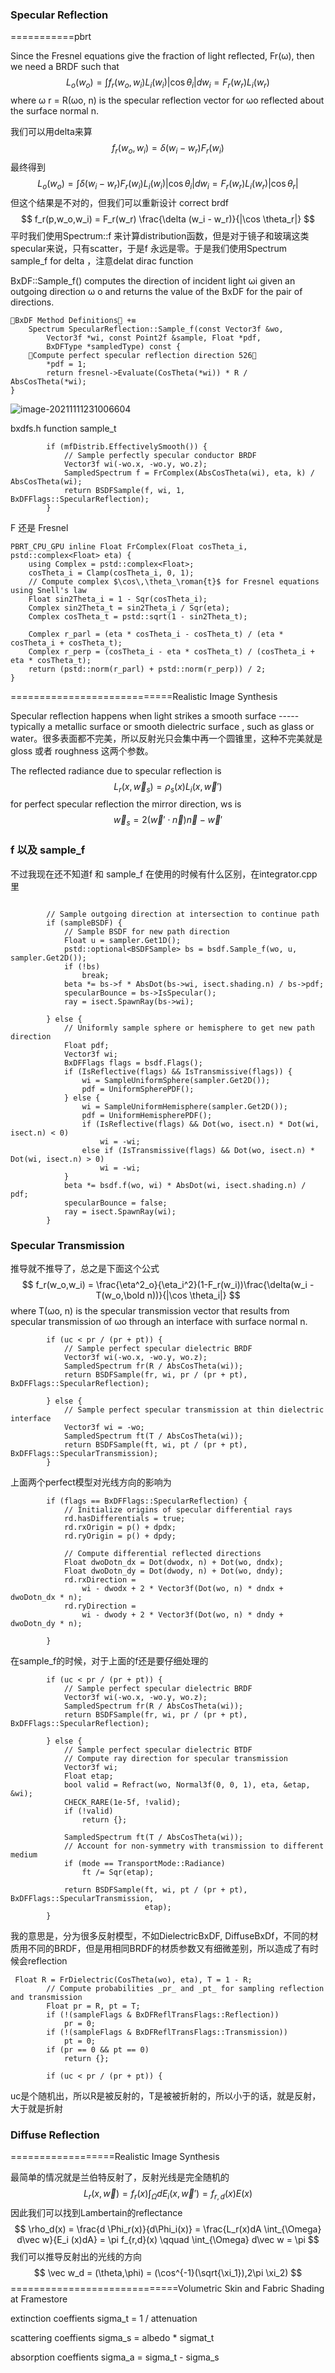### Specular Reflection

===========pbrt

Since the Fresnel equations give the fraction of light reflected, Fr(ω), then we need a BRDF such that  
$$
L_o(w_o) = \int f_r(w_o,w_i)L_i(w_i)|\cos\theta_i| dw_i = F_r(w_r)L_i(w_r)
$$
where ω r = R(ωo, n) is the specular reflection vector for ωo reflected about the surface normal n.   

我们可以用delta来算
$$
f_r(w_o,w_i) = \delta(w_i - w_r)F_r(w_i)
$$
最终得到
$$
L_o(w_o) = \int\delta (w_i - w_r)F_r(w_i)L_i(w_i)|\cos \theta_i|dw_i = F_r(w_r)L_i(w_r)|\cos\theta_r|
$$
但这个结果是不对的，但我们可以重新设计 correct brdf
$$
f_r(p,w_o,w_i) = F_r(w_r) \frac{\delta (w_i - w_r)}{|\cos \theta_r|}
$$
平时我们使用Spectrum::f	来计算distribution函数，但是对于镜子和玻璃这类specular来说，只有scatter，于是f 永远是零。于是我们使用Spectrum sample_f for delta ，注意delat dirac function

BxDF::Sample_f() computes the direction of incident light ωi given an outgoing direction
ω
o and returns the value of the BxDF for the pair of directions.   

```
BxDF Method Definitions +≡
	Spectrum SpecularReflection::Sample_f(const Vector3f &wo,
		Vector3f *wi, const Point2f &sample, Float *pdf,
		BxDFType *sampledType) const {
	Compute perfect specular reflection direction 526
		*pdf = 1;
		return fresnel->Evaluate(CosTheta(*wi)) * R / AbsCosTheta(*wi);
}
```

![image-20211111231006604](E:\mycode\collection\定理\光照\image-20211111231006604.png)

bxdfs.h function sample_t

```
        if (mfDistrib.EffectivelySmooth()) {
            // Sample perfectly specular conductor BRDF
            Vector3f wi(-wo.x, -wo.y, wo.z);
            SampledSpectrum f = FrComplex(AbsCosTheta(wi), eta, k) / AbsCosTheta(wi);
            return BSDFSample(f, wi, 1, BxDFFlags::SpecularReflection);
        }
```

F 还是 Fresnel

```
PBRT_CPU_GPU inline Float FrComplex(Float cosTheta_i, pstd::complex<Float> eta) {
    using Complex = pstd::complex<Float>;
    cosTheta_i = Clamp(cosTheta_i, 0, 1);
    // Compute complex $\cos\,\theta_\roman{t}$ for Fresnel equations using Snell's law
    Float sin2Theta_i = 1 - Sqr(cosTheta_i);
    Complex sin2Theta_t = sin2Theta_i / Sqr(eta);
    Complex cosTheta_t = pstd::sqrt(1 - sin2Theta_t);

    Complex r_parl = (eta * cosTheta_i - cosTheta_t) / (eta * cosTheta_i + cosTheta_t);
    Complex r_perp = (cosTheta_i - eta * cosTheta_t) / (cosTheta_i + eta * cosTheta_t);
    return (pstd::norm(r_parl) + pstd::norm(r_perp)) / 2;
}
```

============================Realistic Image Synthesis

Specular reflection happens when light strikes a smooth surface -----  typically a metallic surface or smooth dielectric surface , such as glass or water。很多表面都不完美，所以反射光只会集中再一个圆锥里，这种不完美就是gloss 或者 roughness 这两个参数。

The reflected radiance due to specular reflection is
$$
L_r(x,\vec w_s) = \rho _s(x)L_i(x,\vec w')
$$
for perfect specular reflection the mirror direction, ws is
$$
\vec w_s = 2(\vec w' \cdot \vec n) \vec n - \vec w'
$$


### f 以及 sample_f

不过我现在还不知道f 和 sample_f 在使用的时候有什么区别，在integrator.cpp里

```

        // Sample outgoing direction at intersection to continue path
        if (sampleBSDF) {
            // Sample BSDF for new path direction
            Float u = sampler.Get1D();
            pstd::optional<BSDFSample> bs = bsdf.Sample_f(wo, u, sampler.Get2D());
            if (!bs)
                break;
            beta *= bs->f * AbsDot(bs->wi, isect.shading.n) / bs->pdf;
            specularBounce = bs->IsSpecular();
            ray = isect.SpawnRay(bs->wi);

        } else {
            // Uniformly sample sphere or hemisphere to get new path direction
            Float pdf;
            Vector3f wi;
            BxDFFlags flags = bsdf.Flags();
            if (IsReflective(flags) && IsTransmissive(flags)) {
                wi = SampleUniformSphere(sampler.Get2D());
                pdf = UniformSpherePDF();
            } else {
                wi = SampleUniformHemisphere(sampler.Get2D());
                pdf = UniformHemispherePDF();
                if (IsReflective(flags) && Dot(wo, isect.n) * Dot(wi, isect.n) < 0)
                    wi = -wi;
                else if (IsTransmissive(flags) && Dot(wo, isect.n) * Dot(wi, isect.n) > 0)
                    wi = -wi;
            }
            beta *= bsdf.f(wo, wi) * AbsDot(wi, isect.shading.n) / pdf;
            specularBounce = false;
            ray = isect.SpawnRay(wi);
        }
```

### Specular Transmission

推导就不推导了，总之是下面这个公式
$$
f_r(w_o,w_i) = \frac{\eta^2_o}{\eta_i^2}(1-F_r(w_i))\frac{\delta(w_i - T(w_o,\bold n))}{|\cos \theta_i|}
$$
where T(ωo, n) is the specular transmission vector that results from specular transmission of ωo through an interface with surface normal n.  

```
        if (uc < pr / (pr + pt)) {
            // Sample perfect specular dielectric BRDF
            Vector3f wi(-wo.x, -wo.y, wo.z);
            SampledSpectrum fr(R / AbsCosTheta(wi));
            return BSDFSample(fr, wi, pr / (pr + pt), BxDFFlags::SpecularReflection);

        } else {
            // Sample perfect specular transmission at thin dielectric interface
            Vector3f wi = -wo;
            SampledSpectrum ft(T / AbsCosTheta(wi));
            return BSDFSample(ft, wi, pt / (pr + pt), BxDFFlags::SpecularTransmission);
        }
```

上面两个perfect模型对光线方向的影响为

```
        if (flags == BxDFFlags::SpecularReflection) {
            // Initialize origins of specular differential rays
            rd.hasDifferentials = true;
            rd.rxOrigin = p() + dpdx;
            rd.ryOrigin = p() + dpdy;

            // Compute differential reflected directions
            Float dwoDotn_dx = Dot(dwodx, n) + Dot(wo, dndx);
            Float dwoDotn_dy = Dot(dwody, n) + Dot(wo, dndy);
            rd.rxDirection =
                wi - dwodx + 2 * Vector3f(Dot(wo, n) * dndx + dwoDotn_dx * n);
            rd.ryDirection =
                wi - dwody + 2 * Vector3f(Dot(wo, n) * dndy + dwoDotn_dy * n);

        } 
```

在sample_f的时候，对于上面的f还是要仔细处理的

```
        if (uc < pr / (pr + pt)) {
            // Sample perfect specular dielectric BRDF
            Vector3f wi(-wo.x, -wo.y, wo.z);
            SampledSpectrum fr(R / AbsCosTheta(wi));
            return BSDFSample(fr, wi, pr / (pr + pt), BxDFFlags::SpecularReflection);

        } else {
            // Sample perfect specular dielectric BTDF
            // Compute ray direction for specular transmission
            Vector3f wi;
            Float etap;
            bool valid = Refract(wo, Normal3f(0, 0, 1), eta, &etap, &wi);
            CHECK_RARE(1e-5f, !valid);
            if (!valid)
                return {};

            SampledSpectrum ft(T / AbsCosTheta(wi));
            // Account for non-symmetry with transmission to different medium
            if (mode == TransportMode::Radiance)
                ft /= Sqr(etap);

            return BSDFSample(ft, wi, pt / (pr + pt), BxDFFlags::SpecularTransmission,
                              etap);
        }
```

我的意思是，分为很多反射模型，不如DielectricBxDF, DiffuseBxDf，不同的材质用不同的BRDF，但是用相同BRDF的材质参数又有细微差别，所以造成了有时候会reflection

```
 Float R = FrDielectric(CosTheta(wo), eta), T = 1 - R;
        // Compute probabilities _pr_ and _pt_ for sampling reflection and transmission
        Float pr = R, pt = T;
        if (!(sampleFlags & BxDFReflTransFlags::Reflection))
            pr = 0;
        if (!(sampleFlags & BxDFReflTransFlags::Transmission))
            pt = 0;
        if (pr == 0 && pt == 0)
            return {};

        if (uc < pr / (pr + pt)) {
```

uc是个随机出，所以R是被反射的，T是被被折射的，所以小于的话，就是反射，大于就是折射

### Diffuse Reflection

==================Realistic Image Synthesis

最简单的情况就是兰伯特反射了，反射光线是完全随机的
$$
L_r(x,\vec w) = f_r(x)\int_{\Omega}dE_i(x,\vec w') = f_{r,d}(x)E(x)
$$
因此我们可以找到Lambertain的reflectance
$$
\rho_d(x) = \frac{d \Phi_r(x)}{d\Phi_i(x)} = \frac{L_r(x)dA \int_{\Omega} d\vec w}{E_i (x)dA} = \pi f_{r,d}(x) \qquad \int_{\Omega} d\vec w = \pi
$$
我们可以推导反射出的光线的方向
$$
\vec w_d = (\theta,\phi) = (\cos^{-1}(\sqrt{\xi_1}),2\pi \xi_2)
$$
=============================Volumetric Skin and Fabric Shading at Framestore  

extinction coeffients sigma_t = 1 / attenuation

scattering coeffients sigma_s = albedo * sigmat_t

absorption coeffients sigma_a = sigma_t - sigma_s
